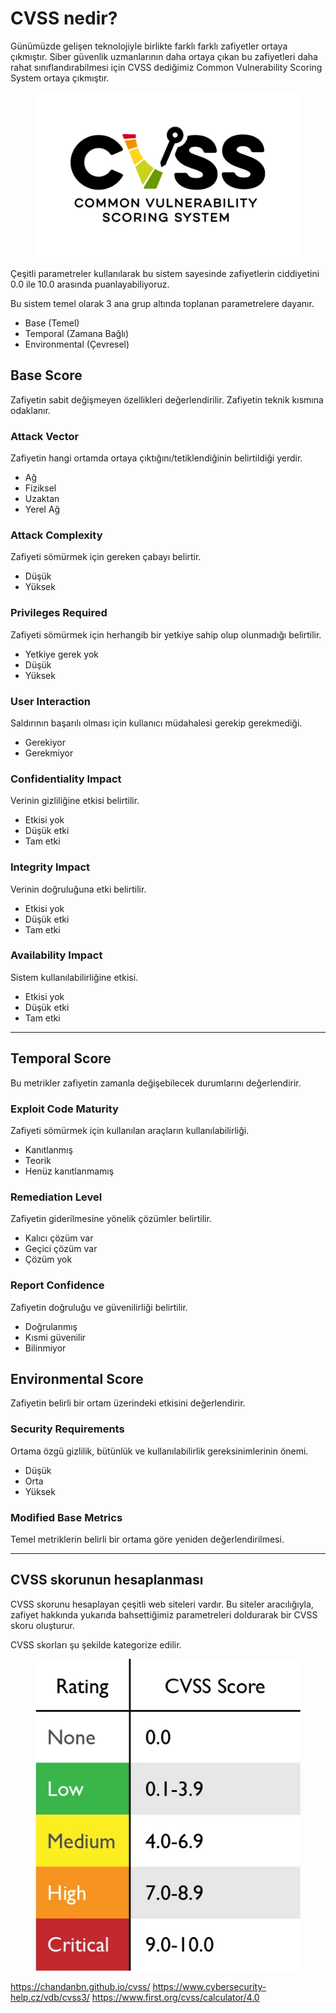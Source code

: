 # CVSS nedir?

Günümüzde gelişen teknolojiyle birlikte farklı farklı zafiyetler ortaya çıkmıştır. Siber güvenlik uzmanlarının daha ortaya çıkan bu zafiyetleri daha rahat sınıflandırabilmesi için CVSS dediğimiz Common Vulnerability Scoring System ortaya çıkmıştır.

<figure>
<img src='../assets/diger/CVSS/CVSSlogo.webp'>
</figure>

Çeşitli parametreler kullanılarak bu sistem sayesinde zafiyetlerin ciddiyetini 0.0 ile 10.0 arasında puanlayabiliyoruz.

Bu sistem temel olarak 3 ana grup altında toplanan parametrelere dayanır.
- Base (Temel)
- Temporal (Zamana Bağlı)
- Environmental (Çevresel)

## Base Score
Zafiyetin sabit değişmeyen özellikleri değerlendirilir. Zafiyetin teknik kısmına odaklanır.

### Attack Vector
Zafiyetin hangi ortamda ortaya çıktığını/tetiklendiğinin belirtildiği yerdir.

- Ağ
- Fiziksel
- Uzaktan
- Yerel Ağ

### Attack Complexity
Zafiyeti sömürmek için gereken çabayı belirtir.
- Düşük
- Yüksek

### Privileges Required
Zafiyeti sömürmek için herhangib bir yetkiye sahip olup olunmadığı belirtilir.
- Yetkiye gerek yok
- Düşük
- Yüksek

### User Interaction
Saldırının başarılı olması için kullanıcı müdahalesi gerekip gerekmediği.

- Gerekiyor
- Gerekmiyor

### Confidentiality Impact
Verinin gizliliğine etkisi belirtilir.
- Etkisi yok
- Düşük etki
- Tam etki

### Integrity Impact
Verinin doğruluğuna etki belirtilir.
- Etkisi yok
- Düşük etki
- Tam etki

### Availability Impact
Sistem kullanılabilirliğine etkisi.
- Etkisi yok
- Düşük etki
- Tam etki

***

## Temporal Score
Bu metrikler zafiyetin zamanla değişebilecek durumlarını değerlendirir.

### Exploit Code Maturity
Zafiyeti sömürmek için kullanılan araçların kullanılabilirliği.

- Kanıtlanmış
- Teorik
- Henüz kanıtlanmamış

### Remediation Level
Zafiyetin giderilmesine yönelik çözümler belirtilir.
- Kalıcı çözüm var
- Geçici çözüm var
- Çözüm yok

### Report Confidence
Zafiyetin doğruluğu ve güvenilirliği belirtilir.

- Doğrulanmış
- Kısmi güvenilir
- Bilinmiyor

## Environmental Score
Zafiyetin belirli bir ortam üzerindeki etkisini değerlendirir.

### Security Requirements
Ortama özgü gizlilik, bütünlük ve kullanılabilirlik gereksinimlerinin önemi.
- Düşük
- Orta
- Yüksek

### Modified Base Metrics
Temel metriklerin belirli bir ortama göre yeniden değerlendirilmesi.

***
## CVSS skorunun hesaplanması

CVSS skorunu hesaplayan çeşitli web siteleri vardır. Bu siteler aracılığıyla, zafiyet hakkında yukarıda bahsettiğimiz parametreleri doldurarak bir CVSS skoru oluşturur.

CVSS skorları şu şekilde kategorize edilir.

<figure>
<img src='../assets/diger/CVSS/cvssTable.webp'>
</figure>

https://chandanbn.github.io/cvss/
https://www.cybersecurity-help.cz/vdb/cvss3/
https://www.first.org/cvss/calculator/4.0
